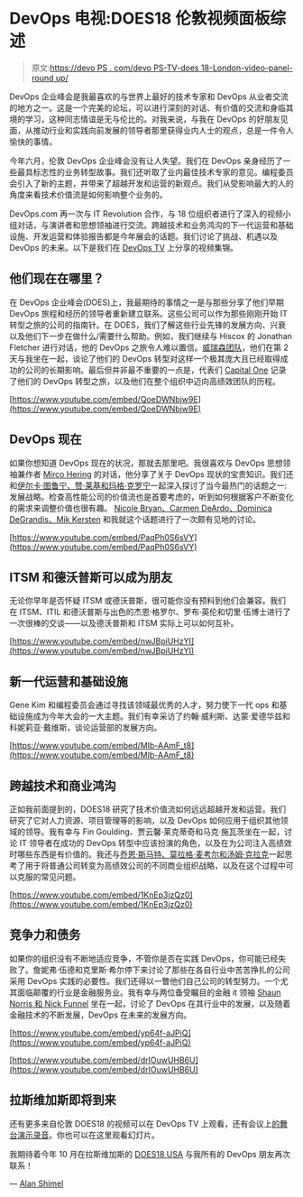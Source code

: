 # DevOps 电视:DOES18 伦敦视频面板综述

> 原文:[https://devo PS . com/devo PS-TV-does 18-London-video-panel-round up/](https://devops.com/devops-tv-does18-london-video-panel-roundup/)

DevOps 企业峰会是我最喜欢的与世界上最好的技术专家和 DevOps 从业者交流的地方之一。这是一个完美的论坛，可以进行深刻的对话、有价值的交流和身临其境的学习，这种同志情谊是无与伦比的。对我来说，与我在 DevOps 的好朋友见面，从推动行业和实践向前发展的领导者那里获得业内人士的观点，总是一件令人愉快的事情。

今年六月，伦敦 DevOps 企业峰会没有让人失望。我们在 DevOps 亲身经历了一些最具标志性的业务转型故事。我们还听取了业内最佳技术专家的意见。编程委员会引入了新的主题，并带来了超越开发和运营的新观点。我们从受影响最大的人的角度来看技术价值流是如何影响整个业务的。

DevOps.com 再一次与 IT Revolution 合作，与 18 位组织者进行了深入的视频小组对话，与演讲者和思想领袖进行交流。跨越技术和业务鸿沟的下一代运营和基础设施、开发运营和体验报告都是今年展会的话题。我们讨论了挑战、机遇以及 DevOps 的未来。以下是我们在 [DevOps TV](https://www.youtube.com/watch?v=nwJBpiUHzYI&list=PLotLY1RC8HosXRwqQzAhgAHNd0R-qVJV3) 上分享的视频集锦。

## 他们现在在哪里？

在 DevOps 企业峰会(DOES)上，我最期待的事情之一是与那些分享了他们早期 DevOps 旅程和经历的领导者重新建立联系。这些公司可以作为那些刚刚开始 IT 转型之旅的公司的指南针。在 DOES，我们了解这些行业先锋的发展方向、兴衰以及他们下一步在做什么/需要什么帮助。例如，我们继续与 Hiscox 的 Jonathan Fletcher 进行对话，他的 DevOps 之旅令人难以置信。[威瑞森团队](https://www.youtube.com/watch?v=nb0NqjYX-MA&list=PLotLY1RC8HosXRwqQzAhgAHNd0R-qVJV3&index=11)，他们在第 2 天与我坐在一起，谈论了他们的 DevOps 转型对这样一个极其庞大且已经取得成功的公司的长期影响。最后但并非最不重要的一点是，代表们 [Capital One](https://www.youtube.com/watch?v=u64kN53CWj4&list=PLotLY1RC8HosXRwqQzAhgAHNd0R-qVJV3&index=6) 记录了他们的 DevOps 转型之旅，以及他们在整个组织中迈向高绩效团队的历程。

[https://www.youtube.com/embed/QoeDWNbjw9E](https://www.youtube.com/embed/QoeDWNbjw9E)

## **DevOps 现在**

如果你想知道 DevOps 现在的状况，那就去那里吧。我很喜欢与 DevOps 思想领袖兼作者 [Mirco Hering](https://youtu.be/PaqPh0S6sVY) 的对话，他分享了关于 DevOps 现状的宝贵知识。我们还和[伊尔卡·图鲁宁、赞·莱基和玛格·克罗宁](https://youtu.be/iziHIT7ufmg)一起深入探讨了当今最热门的话题之一:发展战略。检查高性能公司的价值流也是首要考虑的，听到如何根据客户不断变化的需求来调整价值也很有趣。 [Nicole Bryan、Carmen DeArdo、Dominica DeGrandis、Mik Kersten](https://www.youtube.com/watch?v=UyU2z2n5I0c&list=PLotLY1RC8HosXRwqQzAhgAHNd0R-qVJV3&index=7) 和我就这个话题进行了一次颇有见地的讨论。

[https://www.youtube.com/embed/PaqPh0S6sVY](https://www.youtube.com/embed/PaqPh0S6sVY)

## ITSM 和德沃普斯可以成为朋友

无论你早年是否怀疑 ITSM 或德沃普斯，很可能你没有预料到他们会兼容。我们在 ITSM、ITIL 和德沃普斯与出色的杰恩·格罗尔、罗布·英伦和切里·伍博士进行了一次很棒的交谈——以及德沃普斯和 ITSM 实际上可以如何互补。

[https://www.youtube.com/embed/nwJBpiUHzYI](https://www.youtube.com/embed/nwJBpiUHzYI)

## **新一代运营和基础设施**

Gene Kim 和编程委员会通过寻找该领域最优秀的人才，努力使下一代 ops 和基础设施成为今年大会的一大主题。我们有幸采访了约翰·威利斯、达蒙·爱德华兹和科妮莉亚·戴维斯，谈论运营部的发展方向。

[https://www.youtube.com/embed/MIb-AAmF_t8](https://www.youtube.com/embed/MIb-AAmF_t8)

## **跨越技术和商业鸿沟**

正如我前面提到的，DOES18 研究了技术价值流如何远远超越开发和运营。我们研究了它对人力资源、项目管理等的影响，以及 DevOps 如何应用于组织其他领域的领导。我有幸与 Fin Goulding、贾云馨·莱克蒂奇和马克·施瓦茨坐在一起，讨论 IT 领导者在成功的 DevOps 转型中应该扮演的角色，以及在为公司注入高绩效时哪些东西是有价值的。我还与[乔恩·斯马特、莫拉格·麦考尔和汤姆·克拉克](https://www.youtube.com/watch?v=ohYuJqTn3f4&list=PLotLY1RC8HosXRwqQzAhgAHNd0R-qVJV3&index=5)一起思考了用于将普通公司转变为高绩效公司的不同商业组织战略，以及在这个过程中可以克服的常见问题。

[https://www.youtube.com/embed/1KnEp3jzQz0](https://www.youtube.com/embed/1KnEp3jzQz0)

## **竞争力和债务**

如果你的组织没有不断地适应竞争，不管你是否在实践 DevOps，你可能已经失败了。詹妮弗·伍德和克里斯·希尔停下来讨论了那些在各自行业中苦苦挣扎的公司采用 DevOps 实践的必要性。我们还得以一瞥他们自己公司的转型努力。一个尤其面临颠覆的行业是金融服务业。我有幸与两位备受瞩目的金融 it 领袖 [Shaun Norris 和 Nick Funnel](https://www.youtube.com/watch?v=drIOuwUHB6U&index=4&list=PLotLY1RC8HosXRwqQzAhgAHNd0R-qVJV3) 坐在一起，讨论了 DevOps 在其行业中的发展，以及随着金融技术的不断发展，DevOps 在未来的发展方向。

[https://www.youtube.com/embed/yp64f-aJPiQ](https://www.youtube.com/embed/yp64f-aJPiQ)

[https://www.youtube.com/embed/drIOuwUHB6U](https://www.youtube.com/embed/drIOuwUHB6U)

## **拉斯维加斯即将到来**

还有更多来自伦敦 DOES18 的视频可以在 DevOps TV 上观看，还有会议上[的舞台演示录音](https://www.youtube.com/channel/UCkAQCw5_sIZmj2IkSrNy00A/playlists)。你也可以在这里观看幻灯片。

我期待着今年 10 月在拉斯维加斯的 [DOES18 USA](https://events.itrevolution.com/us/) 与我所有的 DevOps 朋友再次联系！

— [Alan Shimel](https://devops.com/author/ashimmy/)